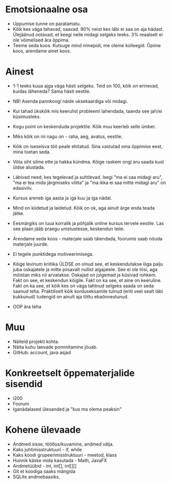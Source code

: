 # Emotsionaalne osa

- Uppumise tunne on paratamatu.
- Kõik kes väga tahavad, saavad. 90% neist kes läbi ei saa on aja hädast. Ülejäänud ootavad, et keegi neile midagi selgeks teeks. 3% reaalselt ei ole võimelised ära õppima.
- Teeme seda koos. Kutsuge mind nimepidi, me oleme kolleegid. Õpime koos, arendame ainet koos.

# Ainest

- 1-1 teeks kuua ajga väga hästi selgeks. Teid on 100, kõik on erinevad, kuidas läheneda? Sama hästi eestile.

- NB! Asenda pannkoogi näide uksekaardiga või midagi.
- Kui tahad ükskõik mis keerulist probleemi lahendada, taanda see jah/ei küsimusteks.

- Kogu point on keskenduda projektile. Kõik muu keerleb selle ümber.
- Miks kõik on nii nagu on - raha, aeg, avatus, eestile.
- Kõik on iseseisva töö peale ehitatud. Sina vastutad oma õppimise eest, mina toetan seda.
- Võta siht silme ette ja hakka kündma. Kõige raskem ongi aru saada kust üldse alustada.
- Läbivad need, kes tegelevad ja suhtlevad. Isegi "ma ei saa midagi aru", "ma ei tea mida järgmiseks võtta" ja "ma ikka ei saa mitte midagi aru" on edasiviiv.
- Kursus areneb iga aasta ja iga kuu ja iga nädal.
- Mind on kiidetud ja laidetud. Kõik on ok, aga ainult ärge enda teada jätke.
- Eesmärgiks on luua korralik ja põhjalik online kursus tervele eestile. Las see plaan jääb praegu unistustesse, keskendun teile.
- Arendame seda koos - materjale saab täiendada, foorumis saab nõuda materjale juurde.
- Ei tegele punktidega motiveerimisega.
- Kõige levinum kriitika ÜLDSE on olnud see, et keskendutakse liiga palju juba oskajatele ja mitte piisavalt nullist algajatele. See ei ole tõsi, aga mõistan miks nii arvatakse. Oskajad on julgemad ja küsivad rohkem. Fakt on see, et keskendun kõigile. Fakt on ka see, et aine on keeruline. Fakt on ka see, et kõik kes on väga tahtnud selgeks saada on seda saanud teha. Praktiliselt kõik korduseksamile tulnud (eriti veel sealt läbi kukkunud) tudengid on ainult aja tõttu ebaõnnestunud.

- OOP ära teha

# Muu

- Näiteid projekti kohta.
- Näita kuhu laevade pommitamine jõuab.
- GitHub: account, java asjad

# Konkreetselt õppematerjalide sisendid

- i200
- Foorum
- Iganädalased ülesanded ja "kus ma olema peaksin"

# Kohene ülevaade

- Andmed sisse, töötlus/kuvamine, andmed välja.
- Kaks juhtimisstruktuuri - if, while
- Kaks koodi grupeerimisstruktuuri - meetod, klass
- Hunnik käske mida kasutada - Math, JavaFX
- Andmetüübid - int, int[], int[][]
- Git et koodiga saaks mängida
- SQLite andmebaasiks.

